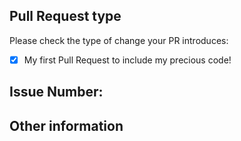 <!--- Welcome to your first pull request! -->

## Pull Request type

<!-- Make sure to link the issue you created to the pull request -->

Please check the type of change your PR introduces:

- [x] My first Pull Request to include my precious code!

## Issue Number:


## Other information


